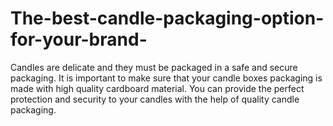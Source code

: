 # The-best-candle-packaging-option-for-your-brand-
Candles are delicate and they must be packaged in a safe and secure packaging. It is important to make sure that your candle boxes packaging is made with high quality cardboard material. You can provide the perfect protection and security to your candles with the help of quality candle packaging. 
